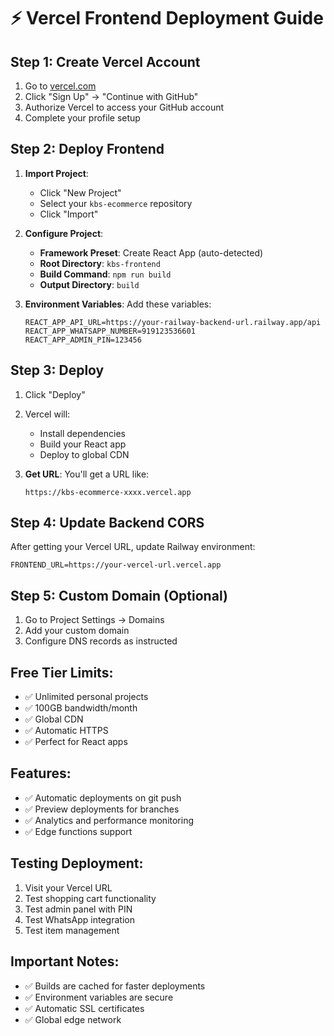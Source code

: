 # ⚡ Vercel Frontend Deployment Guide

## Step 1: Create Vercel Account

1. Go to [vercel.com](https://vercel.com)
2. Click "Sign Up" → "Continue with GitHub"
3. Authorize Vercel to access your GitHub account
4. Complete your profile setup

## Step 2: Deploy Frontend

1. **Import Project**:
   - Click "New Project"
   - Select your `kbs-ecommerce` repository
   - Click "Import"

2. **Configure Project**:
   - **Framework Preset**: Create React App (auto-detected)
   - **Root Directory**: `kbs-frontend`
   - **Build Command**: `npm run build`
   - **Output Directory**: `build`

3. **Environment Variables**:
   Add these variables:
   ```env
   REACT_APP_API_URL=https://your-railway-backend-url.railway.app/api
   REACT_APP_WHATSAPP_NUMBER=919123536601
   REACT_APP_ADMIN_PIN=123456
   ```

## Step 3: Deploy

1. Click "Deploy"
2. Vercel will:
   - Install dependencies
   - Build your React app
   - Deploy to global CDN

3. **Get URL**: You'll get a URL like:
   ```
   https://kbs-ecommerce-xxxx.vercel.app
   ```

## Step 4: Update Backend CORS

After getting your Vercel URL, update Railway environment:
```env
FRONTEND_URL=https://your-vercel-url.vercel.app
```

## Step 5: Custom Domain (Optional)

1. Go to Project Settings → Domains
2. Add your custom domain
3. Configure DNS records as instructed

## Free Tier Limits:
- ✅ Unlimited personal projects
- ✅ 100GB bandwidth/month
- ✅ Global CDN
- ✅ Automatic HTTPS
- ✅ Perfect for React apps

## Features:
- ✅ Automatic deployments on git push
- ✅ Preview deployments for branches
- ✅ Analytics and performance monitoring
- ✅ Edge functions support

## Testing Deployment:
1. Visit your Vercel URL
2. Test shopping cart functionality
3. Test admin panel with PIN
4. Test WhatsApp integration
5. Test item management

## Important Notes:
- ✅ Builds are cached for faster deployments
- ✅ Environment variables are secure
- ✅ Automatic SSL certificates
- ✅ Global edge network